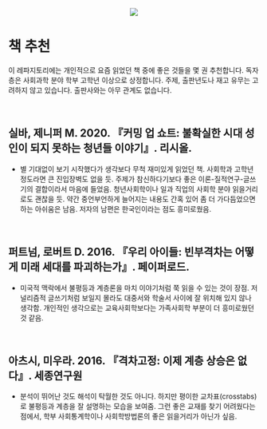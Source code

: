 <p align="center">
  <img src="https://github.com/hxk271/IntMedStats/blob/main/sb1.jpg">
</p>

# 책 추천

이 레파지토리에는 개인적으로 요즘 읽었던 책 중에 좋은 것들을 몇 권 추천합니다. 독자층은 사회과학 분야 학부 고학년 이상으로 상정합니다. 주제, 출판년도나 재고 유무는 고려하지 않고 있습니다. 출판사와는 아무 관계도 없습니다.


<br/>

## 실바,  제니퍼 M. 2020. 『커밍 업 쇼트: 불확실한 시대 성인이 되지 못하는 청년들 이야기』. 리시올.

- 별 기대없이 보기 시작했다가 생각보다 무척 재미있게 읽었던 책. 사회학과 고학년 정도라면 큰 진입장벽도 없을 듯. 주제가 참신하다기보다 좋은 이론-질적연구-글쓰기의 결합이라서 마음에 들었음. 청년사회학이나 일과 직업의 사회학 분야 읽을거리로도 괜찮을 듯. 약간 중언부언하게 늘어지는 내용도 간혹 있어 좀 더 가다듬었으면 하는 아쉬움은 남음. 저자의 남편은 한국인이라는 점도 흥미로웠음.


<br/>

## 퍼트넘, 로버트 D. 2016. 『우리 아이들: 빈부격차는 어떻게 미래 세대를 파괴하는가』. 페이퍼로드.

- 미국적 맥락에서 불평등과 계층론을 마치 이야기처럼 쭉 읽을 수 있는 것이 장점. 저널리즘적 글쓰기처럼 보일지 몰라도 대중서와 학술서 사이에 잘 위치해 있지 않나 생각함. 개인적인 생각으로는 교육사회학보다는 가족사회학 부분이 더 흥미로웠던 것 같음.


<br/>

## 아츠시, 미우라. 2016. 『격차고정: 이제 계층 상승은 없다』. 세종연구원

- 분석이 뛰어난 것도 해석이 탁월한 것도 아니다. 하지만 평이한 교차표(crosstabs)로 불평등과 계층을 잘 설명하는 모습을 보여줌. 그런 좋은 교재를 찾기 어려웠다는 점에서, 학부 사회통계학이나 사회학방법론의  좋은 읽을거리가 아닌가 싶음.



